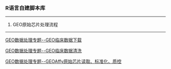 ### R语言自建脚本库
---
1. GEO原始芯片处理流程
---
[GEO数据处理专题--GEO临床数据下载](https://github.com/litchistone/self.R.scripts/blob/main/GEO/GEO.dataclean.flow_phenodata1.R)

[GEO数据处理专题--GEO临床数据清洗](https://github.com/litchistone/self.R.scripts/blob/main/GEO/GEO.dataclean.flow_phenodata1.R)

[GEO数据处理专题--GEOAffy原始芯片读取、标准化、质控](https://github.com/litchistone/self.R.scripts/blob/main/GEO/GEO.dataclean.flow_read%26norm.affy.rawdata.R)
